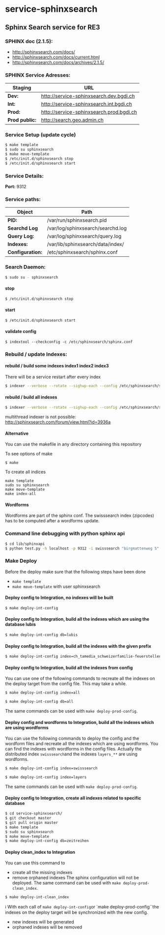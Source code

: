 service-sphinxsearch
====================

Sphinx Search service for RE3
---------------------------------------------------

### SPHINX doc (2.1.5):

- http://sphinxsearch.com/docs/
- http://sphinxsearch.com/docs/current.html
- http://sphinxsearch.com/docs/archives/2.1.5/

### SPHINX Service Adresses:

Staging          | URL
-----------------|------------------------------------------|
**Dev:**         | http://service-sphinxsearch.dev.bgdi.ch  |
**Int:**         | http://service-sphinxsearch.int.bgdi.ch  |
**Prod:**        | http://service-sphinxsearch.prod.bgdi.ch |
**Prod public:** | http://search.geo.admin.ch               |

### Service Setup (update cycle)

```bash
$ make template
$ sudo su sphinxsearch
$ make move-template
$ /etc/init.d/sphinxsearch stop
$ /etc/init.d/sphinxsearch start
```

### Service Details:

**Port:**           9312

### Service paths:

Object            | Path
------------------|-----------------------------------|
**PID:**          | /var/run/sphinxsearch.pid         |
**Searchd Log**   | /var/log/sphinxsearch/searchd.log |
**Query Log:**    | /var/log/sphinxsearch/query.log   |
**Indexes:**      | /var/lib/sphinxsearch/data/index/ |
**Configuration:**| /etc/sphinxsearch/sphinx.conf     |

### Search Daemon:

```bash
$ sudo su - sphinxsearch
```

#### stop

```bash
$ /etc/init.d/sphinxsearch stop
```

#### start

```bash
$ /etc/init.d/sphinxsearch start
```

#### validate config

```
$ indextool --checkconfig -c /etc/sphinxsearch/sphinx.conf
```

### Rebuild / update Indexes:
#### rebuild / build some indexes index1 index2 index3
There will be a service restart after every index

```bash
$ indexer --verbose --rotate --sighup-each --config /etc/sphinxsearch/sphinx.conf index1 index2 index3
```

#### rebuild / build all indexes

```bash
$ indexer --verbose --rotate --sighup-each --config /etc/sphinxsearch/sphinx.conf --all
```
multithread indexer is not possible: http://sphinxsearch.com/forum/view.html?id=3936a

#### Alternative

You can use the makefile in any directory containing this repository

To see options of make

```
$ make
```

To create all indices

```
make template
sudo su sphinxsearch
make move-template
make index-all
```

#### Wordforms

Wordforms are part of the sphinx conf.
The swisssearch index (zipcodes) has to be computed after a wordforms update.

### Command line debugging with python sphinx api

```bash
$ cd lib/sphinxapi
$ python test.py -h localhost -p 9312 -i swisssearch "birgmattenweg 5"
```

### Make Deploy

Before the deploy make sure that the following steps have been done
* ```make template```
* ```make move-template``` with user sphinxsearch

#### Deploy config to Integration, no indexes will be built

```bash
$ make deploy-int-config
```

#### Deploy config to Integration, build all the indexes which are using the database lubis

```bash
$ make deploy-int-config db=lubis
```

#### Deploy config to Integration, build all the indexes with the given prefix

```bash
$ make deploy-int-config index=ch_tamedia_schweizerfamilie-feuerstellen
```

#### Deploy config to Integration, build all the indexes from config

You can use one of the following commands to recreate all the indexes on the deploy target from the config file. This may take a while.

```bash
$ make deploy-int-config index=all
```

```bash
$ make deploy-int-config db=all
```

The same commands can be used with ```make deploy-prod-config```.

#### Deploy config and wordforms to Integration, build all the indexes which are using wordforms

You can use the following commands to deploy the config and the wordform files and recreate all the indexes which are using wordforms. You can find the indexes with wordforms in the config files. Actually the distributed index ``swisssearch``and the indexes ``layers_**`` are using wordforms.

```bash
$ make deploy-int-config index=swisssearch
```

```bash
$ make deploy-int-config index=layers
```

The same commands can be used with ```make deploy-prod-config```.

#### Deploy config to Integration, create all indexes related to specific database

```bash
$ cd service-sphinxsearch/
$ git checkout master
$ git pull origin master
$ make template
$ sudo su sphinxsearch
$ make move-template
$ make deploy-int-config db=zeitreihen
```

#### Deploy **clean_index** to Integration

You can use this command to
* create all the missing indexes
* remove orphaned indexes
The sphinx configuration will not be deployed. The same command can be used with ```make deploy-prod-clean_index```.

```bash
$ make deploy-int-clean_index
```

:information_source:
With each call of ``make deploy-int-config``or `make deploy-prod-config``the indexes on the deploy target will be synchronized with the new config.
* new indexes will be generated
* orphaned indexes will be removed
